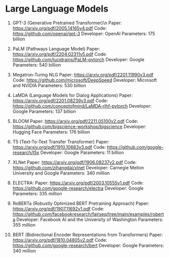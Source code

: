 # Large Language Models

1. GPT-3 (Generative Pretrained Transformer)\n
    Paper: <https://arxiv.org/pdf/2005.14165v4.pdf>
    Code: <https://github.com/openai/gpt-3>
    Developer: OpenAI
    Parameters: 175 billion

2. PaLM (Pathways Language Model)
    Paper: https://arxiv.org/pdf/2204.02311v5.pdf
    Code: https://github.com/lucidrains/PaLM-pytorch
    Developer: Google
    Parameters: 540 billion

3. Megatron-Turing NLG
    Paper: https://arxiv.org/pdf/2201.11990v3.pdf
    Code: https://github.com/microsoft/DeepSpeed
    Developer: Microsoft and NVIDIA
    Parameters: 530 billion

4. LaMDA (Language Models for Dialog Applications)
    Paper: https://arxiv.org/pdf/2201.08239v3.pdf
    Code: https://github.com/conceptofmind/LaMDA-rlhf-pytorch
    Developer: Google
    Parameters: 137 billion

5. BLOOM
    Paper: https://arxiv.org/pdf/2211.05100v2.pdf
    Code: https://github.com/bigscience-workshop/bigscience
    Developer: Hugging Face
    Parameters: 176 billion

6. T5 (Text-To-Text Transfer Transformer)
    Paper: https://arxiv.org/pdf/1910.10683v3.pdf
    Code: https://github.com/google-research/t5x
    Developer: Google
    Parameters: 11 billion

7. XLNet
    Paper: https://arxiv.org/pdf/1906.08237v2.pdf
    Code: https://github.com/zihangdai/xlnet
    Developer: Carnegie Mellon University and Google
    Parameters: 340 million

8. ELECTRA:
    Paper: https://arxiv.org/pdf/2003.10555v1.pdf
    Code: https://github.com/google-research/electra
    Developer: Google
    Parameters: 335 million

9. RoBERTa (Robustly Optimized BERT Pretraining Approach)
    Paper: https://arxiv.org/pdf/1907.11692v1.pdf
    Code: https://github.com/facebookresearch/fairseq/tree/main/examples/roberta
    Developer: Facebook AI and the University of Washington
    Parameters: 355 million

10. BERT (Bidirectional Encoder Representations from Transformers)
    Paper: https://arxiv.org/pdf/1810.04805v2.pdf
    Code: https://github.com/google-research/bert
    Developer: Google
    Parameters: 340 million